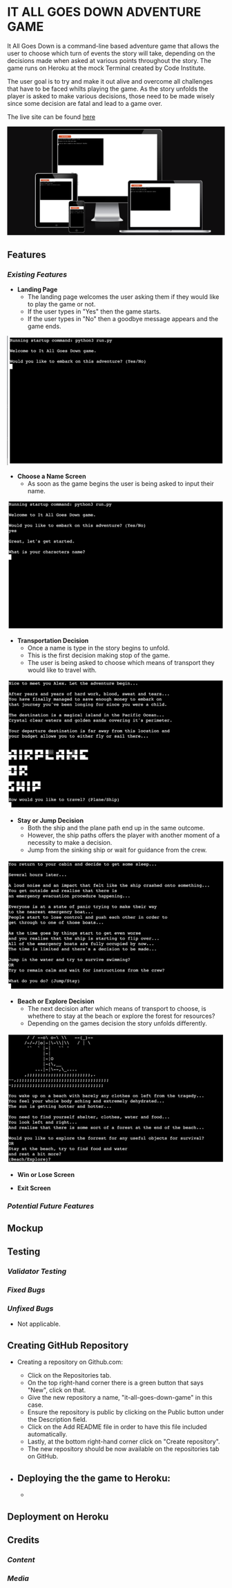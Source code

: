 # IT ALL GOES DOWN ADVENTURE GAME

It All Goes Down is a command-line based adventure game that allows the user to choose which turn of events the story will take, depending on the decisions made when asked at various points throughout the story. The game runs on Heroku at the mock Terminal created by Code Institute.

The user goal is to try and make it out alive and overcome all challenges that have to be faced whilts playing the game. As the story unfolds the player is asked to make various decisions, those need to be made wisely since some decision are fatal and lead to a game over.

The live site can be found [here](https://it-all-goes-down-530830bd039b.herokuapp.com/)

![am-I-responsive](assets/images/am-i-responsive.png)

## **Features**
### *Existing Features*

- __Landing Page__
    - The landing page welcomes the user asking them if they would like to play the game or not.
    - If the user types in "Yes" then the game starts.
    - If the user types in "No" then a goodbye message appears and the game ends.

![Landing-Image](assets/images/landing-image.png)
- __Choose a Name Screen__
    - As soon as the game begins the user is being asked to input their name.

![Name-Screen](assets/images/name-screen.png)

- __Transportation Decision__
    - Once a name is type in the story begins to unfold.
    - This is the first decision making stop of the game.
    - The user is being asked to choose which means of transport they would like to travel with.

![Tansportation-Screen](assets/images/transportation-decision.png)

- __Stay or Jump Decision__
    - Both the ship and the plane path end up in the same outcome.
    - However, the ship paths offers the player with another moment of a necessity to make a decision.
    - Jump from the sinking ship or wait for guidance from the crew.

![Junp-Or-Stay](assets/images/jump-or-stay.png)

- __Beach or Explore Decision__
    - The next decision after which means of transport to choose, 
    is whethere to stay at the beach or explore the forest for resources?
    - Depending on the games decision the story unfolds differently.

![Beach-Or-Explore](assets/images/beach-or-explore.png)
- __Win or Lose Screen__

- __Exit Screen__


### *Potential Future Features*

## **Mockup**


## **Testing**



### *Validator Testing*


### *Fixed Bugs* 

### *Unfixed Bugs*
- Not applicable.

## **Creating GitHub Repository**
-  Creating a repository on Github.com:
    - Click on the Repositories tab.
    - On the top right-hand corner there is a green button that says "New", click on that.
    - Give the new repository a name, "it-all-goes-down-game" in this case.
    - Ensure the repository is public by clicking on the Public button under the Description field.
    - Click on the Add README file in order to have this file included automatically.
    - Lastly, at the bottom right-hand corner click on "Create repository".
    - The new repository should be now available on the repositories tab on GitHub.

- Deploying the the game to Heroku:
    -
    -

## **Deployment on Heroku** 

    
## **Credits**
### *Content*

### *Media* 

